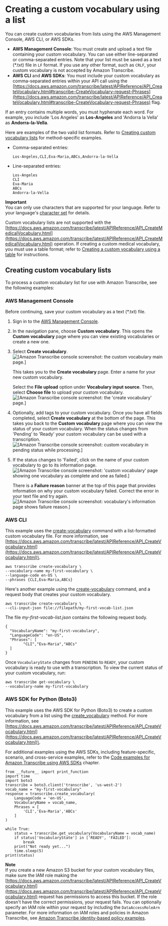 # Creating a custom vocabulary using a list<a name="custom-vocabulary-create-list"></a>

You can create custom vocabularies from lists using the AWS Management Console, AWS CLI, or AWS SDKs\.
+ **AWS Management Console**: You must create and upload a text file containing your custom vocabulary\. You can use either line\-separated or comma\-separated entries\. Note that your list must be saved as a text \(\*\.txt\) file in `LF` format\. If you use any other format, such as `CRLF`, your custom vocabulary is not accepted by Amazon Transcribe\.
+ **AWS CLI** and **AWS SDKs**: You must include your custom vocabulary as comma\-separated entries within your API call using the [https://docs.aws.amazon.com/transcribe/latest/APIReference/API_CreateVocabulary.html#transcribe-CreateVocabulary-request-Phrases](https://docs.aws.amazon.com/transcribe/latest/APIReference/API_CreateVocabulary.html#transcribe-CreateVocabulary-request-Phrases) flag\.

If an entry contains multiple words, you must hyphenate each word\. For example, you include 'Los Angeles' as **Los\-Angeles** and 'Andorra la Vella' as **Andorra\-la\-Vella**\.

Here are examples of the two valid list formats\. Refer to [Creating custom vocabulary lists](#custom-vocabulary-create-list-examples) for method\-specific examples\.
+ Comma\-separated entries:

  ```
  Los-Angeles,CLI,Eva-Maria,ABCs,Andorra-la-Vella
  ```
+ Line\-separated entries:

  ```
  Los-Angeles
  CLI
  Eva-Maria
  ABCs
  Andorra-la-Vella
  ```

**Important**  
You can only use characters that are supported for your language\. Refer to your language's [character set](charsets.md) for details\.

Custom vocabulary lists are not supported with the [https://docs.aws.amazon.com/transcribe/latest/APIReference/API_CreateMedicalVocabulary.html](https://docs.aws.amazon.com/transcribe/latest/APIReference/API_CreateMedicalVocabulary.html) operation\. If creating a custom medical vocabulary, you must use a table format; refer to [Creating a custom vocabulary using a table](custom-vocabulary-create-table.md) for instructions\.

## Creating custom vocabulary lists<a name="custom-vocabulary-create-list-examples"></a>

To process a custom vocabulary list for use with Amazon Transcribe, see the following examples:

### AWS Management Console<a name="vocab-create-list-console-batch"></a>

Before continuing, save your custom vocabulary as a text \(\*\.txt\) file\.

1. Sign in to the [AWS Management Console](https://console.aws.amazon.com/transcribe/)\.

1. In the navigation pane, choose **Custom vocabulary**\. This opens the **Custom vocabulary** page where you can view existing vocabularies or create a new one\.

1. Select **Create vocabulary**\.  
![\[Amazon Transcribe console screenshot: the custom vocabulary main page.\]](http://docs.aws.amazon.com/transcribe/latest/dg/images/vocab-create-console.png)

   This takes you to the **Create vocabulary** page\. Enter a name for your new custom vocabulary\.

   Select the **File upload** option under **Vocabulary input source**\. Then, select **Choose file** to upload your custom vocabulary\.  
![\[Amazon Transcribe console screenshot: the 'create vocabulary' page.\]](http://docs.aws.amazon.com/transcribe/latest/dg/images/vocab-create-console-upload.png)

1. Optionally, add tags to your custom vocabulary\. Once you have all fields completed, select **Create vocabulary** at the bottom of the page\. This takes you back to the **Custom vocabulary** page where you can view the status of your custom vocabulary\. When the status changes from 'Pending' to 'Ready' your custom vocabulary can be used with a transcription\.  
![\[Amazon Transcribe console screenshot: custom vocabulary in pending status while processing.\]](http://docs.aws.amazon.com/transcribe/latest/dg/images/vocab-create-console-pending.png)

1. If the status changes to 'Failed', click on the name of your custom vocabulary to go to its information page\.  
![\[Amazon Transcribe console screenshot: 'custom vocabulary' page showing one vocabulary as complete and one as failed.\]](http://docs.aws.amazon.com/transcribe/latest/dg/images/vocab-create-console-failed.png)

   There is a **Failure reason** banner at the top of this page that provides information on why your custom vocabulary failed\. Correct the error in your text file and try again\.  
![\[Amazon Transcribe console screenshot: vocabulary's information page shows failure reason.\]](http://docs.aws.amazon.com/transcribe/latest/dg/images/vocab-create-console-failed2.png)

### AWS CLI<a name="vocab-create-list-cli"></a>

This example uses the [create\-vocabulary](https://docs.aws.amazon.com/cli/latest/reference/transcribe/create-vocabulary.html) command with a list\-formatted custom vocabulary file\. For more information, see [https://docs.aws.amazon.com/transcribe/latest/APIReference/API_CreateVocabulary.html](https://docs.aws.amazon.com/transcribe/latest/APIReference/API_CreateVocabulary.html)\.

```
aws transcribe create-vocabulary \ 
--vocabulary-name my-first-vocabulary \ 
--language-code en-US \ 
--phrases {CLI,Eva-Maria,ABCs}
```

Here's another example using the [create\-vocabulary](https://docs.aws.amazon.com/cli/latest/reference/transcribe/create-vocabulary.html) command, and a request body that creates your custom vocabulary\.

```
aws transcribe create-vocabulary \
--cli-input-json file://filepath/my-first-vocab-list.json
```

The file *my\-first\-vocab\-list\.json* contains the following request body\.

```
{
  "VocabularyName": "my-first-vocabulary",
  "LanguageCode": "en-US",
  "Phrases": [
        "CLI","Eva-Maria","ABCs"
  ]
}
```

Once `VocabularyState` changes from `PENDING` to `READY`, your custom vocabulary is ready to use with a transcription\. To view the current status of your custom vocabulary, run:

```
aws transcribe get-vocabulary \
--vocabulary-name my-first-vocabulary
```

### AWS SDK for Python \(Boto3\)<a name="vocab-create-list-python-batch"></a>

This example uses the AWS SDK for Python \(Boto3\) to create a custom vocabulary from a list using the [create\_vocabulary](https://boto3.amazonaws.com/v1/documentation/api/latest/reference/services/transcribe.html#TranscribeService.Client.create_vocabulary) method\. For more information, see [https://docs.aws.amazon.com/transcribe/latest/APIReference/API_CreateVocabulary.html](https://docs.aws.amazon.com/transcribe/latest/APIReference/API_CreateVocabulary.html)\.

For additional examples using the AWS SDKs, including feature\-specific, scenario, and cross\-service examples, refer to the [Code examples for Amazon Transcribe using AWS SDKs](service_code_examples.md) chapter\.

```
from __future__ import print_function
import time
import boto3
transcribe = boto3.client('transcribe', 'us-west-2')
vocab_name = "my-first-vocabulary"
response = transcribe.create_vocabulary(
    LanguageCode = 'en-US',
    VocabularyName = vocab_name,
    Phrases = [
        'CLI','Eva-Maria','ABCs'
    ]
)

while True:
    status = transcribe.get_vocabulary(VocabularyName = vocab_name)
    if status['VocabularyState'] in ['READY', 'FAILED']:
        break
    print("Not ready yet...")
    time.sleep(5)
print(status)
```

**Note**  
If you create a new Amazon S3 bucket for your custom vocabulary files, make sure the IAM role making the [https://docs.aws.amazon.com/transcribe/latest/APIReference/API_CreateVocabulary.html](https://docs.aws.amazon.com/transcribe/latest/APIReference/API_CreateVocabulary.html) request has permissions to access this bucket\. If the role doesn't have the correct permissions, your request fails\. You can optionally specify an IAM role within your request by including the `DataAccessRoleArn` parameter\. For more information on IAM roles and policies in Amazon Transcribe, see [Amazon Transcribe identity\-based policy examples](security_iam_id-based-policy-examples.md)\.